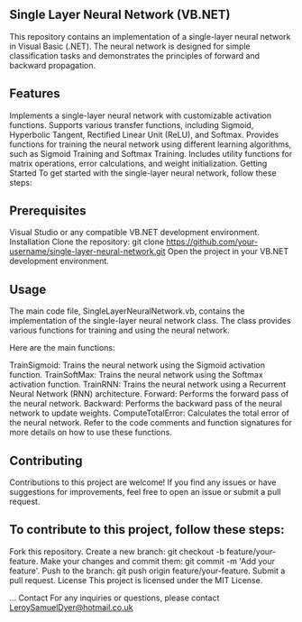 ﻿## Single Layer Neural Network (VB.NET)
This repository contains an implementation of a single-layer neural network in Visual Basic (.NET). The neural network is designed for simple classification tasks and demonstrates the principles of forward and backward propagation.

## Features
Implements a single-layer neural network with customizable activation functions.
Supports various transfer functions, including Sigmoid, Hyperbolic Tangent, Rectified Linear Unit (ReLU), and Softmax.
Provides functions for training the neural network using different learning algorithms, such as Sigmoid Training and Softmax Training.
Includes utility functions for matrix operations, error calculations, and weight initialization.
Getting Started
To get started with the single-layer neural network, follow these steps:

## Prerequisites
Visual Studio or any compatible VB.NET development environment.
Installation
Clone the repository: git clone https://github.com/your-username/single-layer-neural-network.git
Open the project in your VB.NET development environment.
## Usage
The main code file, SingleLayerNeuralNetwork.vb, contains the implementation of the single-layer neural network class. The class provides various functions for training and using the neural network.

Here are the main functions:

TrainSigmoid: Trains the neural network using the Sigmoid activation function.
TrainSoftMax: Trains the neural network using the Softmax activation function.
TrainRNN: Trains the neural network using a Recurrent Neural Network (RNN) architecture.
Forward: Performs the forward pass of the neural network.
Backward: Performs the backward pass of the neural network to update weights.
ComputeTotalError: Calculates the total error of the neural network.
Refer to the code comments and function signatures for more details on how to use these functions.

## Contributing
Contributions to this project are welcome! If you find any issues or have suggestions for improvements, feel free to open an issue or submit a pull request.

## To contribute to this project, follow these steps:

Fork this repository.
Create a new branch: git checkout -b feature/your-feature.
Make your changes and commit them: git commit -m 'Add your feature'.
Push to the branch: git push origin feature/your-feature.
Submit a pull request.
License
This project is licensed under the MIT License.


...
Contact
For any inquiries or questions, please contact LeroySamuelDyer@hotmail.co.uk
